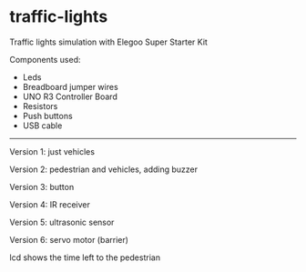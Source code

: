 # traffic-lights
Traffic lights simulation with Elegoo Super Starter Kit 

Components used:
- Leds
- Breadboard jumper wires
- UNO R3 Controller Board
- Resistors
- Push buttons
- USB cable

--- 
Version 1: just vehicles

Version 2: pedestrian and vehicles, adding buzzer

Version 3: button

Version 4: IR receiver

Version 5: ultrasonic sensor

Version 6: servo motor (barrier)

lcd shows the time left to the pedestrian
